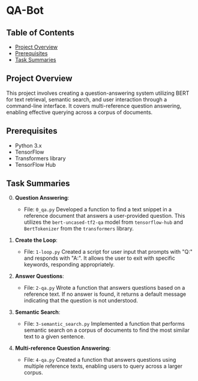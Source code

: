 # QA-Bot

## Table of Contents
- [Project Overview](#project-overview)
- [Prerequisites](#prerequisites)
- [Task Summaries](#task-summaries)

## Project Overview

This project involves creating a question-answering system utilizing BERT for text retrieval, semantic search, and user interaction through a command-line interface. It covers multi-reference question answering, enabling effective querying across a corpus of documents.

## Prerequisites

- Python 3.x
- TensorFlow
- Transformers library
- TensorFlow Hub

## Task Summaries

0. **Question Answering**:
   - File: `0_qa.py`
      Developed a function to find a text snippet in a reference document that answers a user-provided question. This utilizes the `bert-uncased-tf2-qa` model from `tensorflow-hub` and `BertTokenizer` from the `transformers` library.

1. **Create the Loop**:
   - File: `1-loop.py`
      Created a script for user input that prompts with "Q:" and responds with "A:". It allows the user to exit with specific keywords, responding appropriately.

2. **Answer Questions**:
   - File: `2-qa.py`
      Wrote a function that answers questions based on a reference text. If no answer is found, it returns a default message indicating that the question is not understood.

3. **Semantic Search**:
   - File: `3-semantic_search.py`
      Implemented a function that performs semantic search on a corpus of documents to find the most similar text to a given sentence.

4. **Multi-reference Question Answering**:
   - File: `4-qa.py`
      Created a function that answers questions using multiple reference texts, enabling users to query across a larger corpus.
